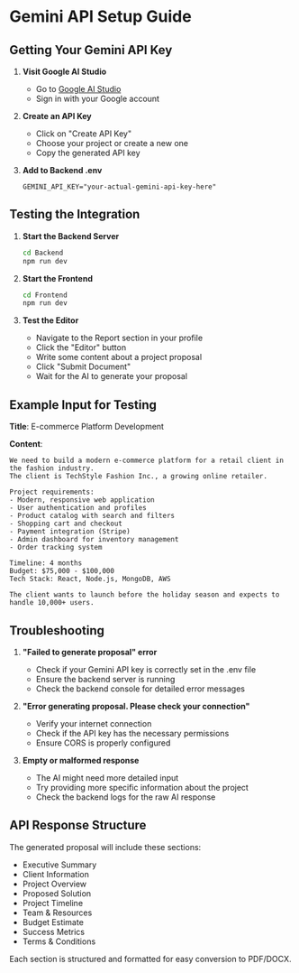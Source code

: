 # Gemini API Setup Guide

## Getting Your Gemini API Key

1. **Visit Google AI Studio**
   - Go to [Google AI Studio](https://makersuite.google.com/app/apikey)
   - Sign in with your Google account

2. **Create an API Key**
   - Click on "Create API Key"
   - Choose your project or create a new one
   - Copy the generated API key

3. **Add to Backend .env**
   ```env
   GEMINI_API_KEY="your-actual-gemini-api-key-here"
   ```

## Testing the Integration

1. **Start the Backend Server**
   ```bash
   cd Backend
   npm run dev
   ```

2. **Start the Frontend**
   ```bash
   cd Frontend
   npm run dev
   ```

3. **Test the Editor**
   - Navigate to the Report section in your profile
   - Click the "Editor" button
   - Write some content about a project proposal
   - Click "Submit Document"
   - Wait for the AI to generate your proposal

## Example Input for Testing

**Title**: E-commerce Platform Development

**Content**:
```
We need to build a modern e-commerce platform for a retail client in the fashion industry. 
The client is TechStyle Fashion Inc., a growing online retailer.

Project requirements:
- Modern, responsive web application
- User authentication and profiles
- Product catalog with search and filters
- Shopping cart and checkout
- Payment integration (Stripe)
- Admin dashboard for inventory management
- Order tracking system

Timeline: 4 months
Budget: $75,000 - $100,000
Tech Stack: React, Node.js, MongoDB, AWS

The client wants to launch before the holiday season and expects to handle 10,000+ users.
```

## Troubleshooting

1. **"Failed to generate proposal" error**
   - Check if your Gemini API key is correctly set in the .env file
   - Ensure the backend server is running
   - Check the backend console for detailed error messages

2. **"Error generating proposal. Please check your connection"**
   - Verify your internet connection
   - Check if the API key has the necessary permissions
   - Ensure CORS is properly configured

3. **Empty or malformed response**
   - The AI might need more detailed input
   - Try providing more specific information about the project
   - Check the backend logs for the raw AI response

## API Response Structure

The generated proposal will include these sections:
- Executive Summary
- Client Information
- Project Overview
- Proposed Solution
- Project Timeline
- Team & Resources
- Budget Estimate
- Success Metrics
- Terms & Conditions

Each section is structured and formatted for easy conversion to PDF/DOCX. 